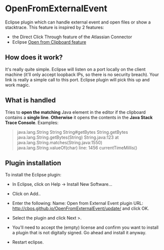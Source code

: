 OpenFromExternalEvent
=====================

Eclipse plugin which can handle external event and open files or show a stacktrace.
This feature is inspired by 2 features:
* the Direct Click Through feature of the Atlassian Connector
* Eclipse [Open from Clipboard feature][1]

## How does it work?

It's really quite simple. Eclipse will listen on a port locally on the client machine (it'll only accept loopback IPs, so there is no security breach). Your link is really a simple call to this port. Eclipse plugin will pick this up and work magic.

## What is handled

Tries to **open the matching** Java element in the editor if the clipboard contains a **single line**. **Otherwise** it opens the contents in the **Java Stack Trace Console**. Examples:

>  java.lang.String
>  String
>  String#getBytes
>  String.getBytes
>  java.lang.String.getBytes(String)
>  String.java:123
>  at java.lang.String.matches(String.java:1550)
>  java.lang.String.valueOf(char) line: 1456
>  currentTimeMillis()

## Plugin installation

To install the Eclipse plugin:

* In Eclipse, click on Help -> Install New Software...
* Click on Add..
* Enter the following:
  Name: Open from External Event plugin
  URL: http://cbos.github.io/OpenFromExternalEvent/update/
  and click OK.
* Select the plugin and click Next >.
* You'll need to accept the (empty) license and confirm you want to install a plugin that is not digitally signed. Go ahead and install it anyway.
* Restart eclipse.


  [1]: http://help.eclipse.org/indigo/index.jsp?topic=/org.eclipse.jdt.doc.user/reference/ref-menu-navigate.htm